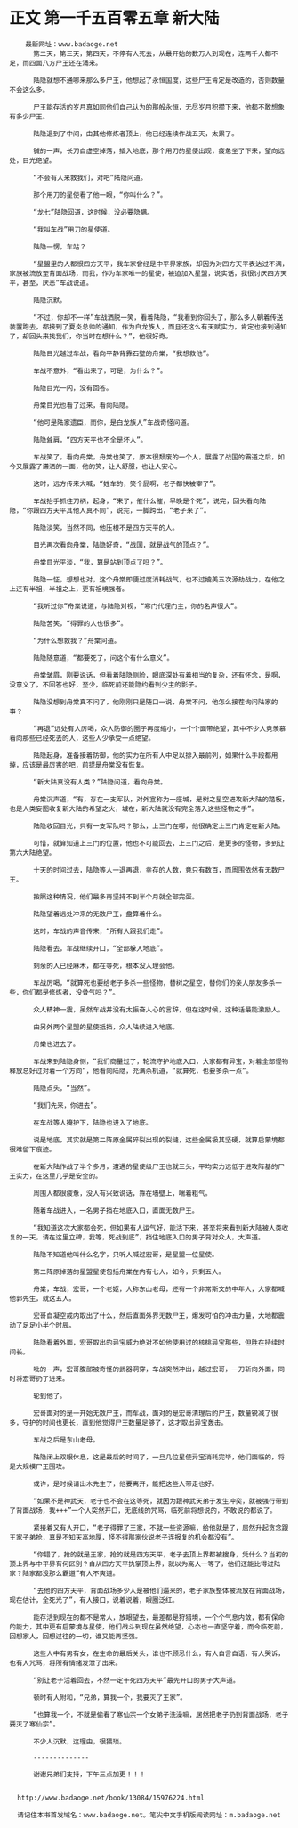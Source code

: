 # 正文 第一千五百零五章 新大陆
        最新网址：www.badaoge.net
          第二天，第三天，第四天，不停有人死去，从最开始的数万人到现在，连两千人都不足，而四面八方尸王还在涌来。
      
          陆隐就想不通哪来那么多尸王，他想起了永恒国度，这些尸王肯定是改造的，否则数量不会这么多。
      
          尸王能存活的岁月真如同他们自己认为的那般永恒，无尽岁月积攒下来，他都不敢想象有多少尸王。
      
          陆隐退到了中间，由其他修炼者顶上，他已经连续作战五天，太累了。
      
          铖的一声，长刀自虚空掉落，插入地底，那个用刀的星使出现，疲惫坐了下来，望向远处，目光绝望。
      
          “不会有人来救我们，对吧”陆隐问道。
      
          那个用刀的星使看了他一眼，“你叫什么？”。
      
          “龙七”陆隐回道，这时候，没必要隐瞒。
      
          “我叫车战”用刀的星使道。
      
          陆隐一愣，车站？
      
          “星盟里的人都恨四方天平，我车家曾经是中平界家族，却因为对四方天平表达过不满，家族被流放至背面战场，而我，作为车家唯一的星使，被迫加入星盟，说实话，我很讨厌四方天平，甚至，厌恶”车战说道。
      
          陆隐沉默。
      
          “不过，你却不一样”车战洒脱一笑，看着陆隐，“我看到你回头了，那么多人朝着传送装置跑去，都接到了夏炎总帅的通知，作为白龙族人，而且还这么有天赋实力，肯定也接到通知了，却回头来找我们，你当时在想什么？”，他很好奇。
      
          陆隐目光越过车战，看向平静背靠石壁的舟棠，“我想救他”。
      
          车战不意外，“看出来了，可是，为什么？”。
      
          陆隐目光一闪，没有回答。
      
          舟棠目光也看了过来，看向陆隐。
      
          “他可是陆家遗臣，而你，是白龙族人”车战奇怪问道。
      
          陆隐耸肩，“四方天平也不全是坏人”。
      
          车战笑了，看向舟棠，舟棠也笑了，原本很颓废的一个人，展露了战国的霸道之后，如今又展露了潇洒的一面，他的笑，让人舒服，也让人安心。
      
          这时，远方传来大喊，“姓车的，笑个屁啊，老子都快被宰了”。
      
          车战抬手抓住刀柄，起身，“来了，催什么催，早晚是个死”，说完，回头看向陆隐，“你跟四方天平其他人真不同”，说完，一脚跨出，“老子来了”。
      
          陆隐淡笑，当然不同，他压根不是四方天平的人。
      
          目光再次看向舟棠，陆隐好奇，“战国，就是战气的顶点？”。
      
          舟棠目光平淡，“我，算是站到顶点了吗？”。
      
          陆隐一怔，想想也对，这个舟棠即便过度消耗战气，也不过媲美五次源劫战力，在他之上还有半祖，半祖之上，更有祖境强者。
      
          “我听过你”舟棠说道，与陆隐对视，“寒门代理门主，你的名声很大”。
      
          陆隐苦笑，“得罪的人也很多”。
      
          “为什么想救我？”舟棠问道。
      
          陆隐随意道，“都要死了，问这个有什么意义”。
      
          舟棠皱眉，刚要说话，但看着陆隐侧脸，眼底深处有着相当的复杂，还有怀念，是啊，没意义了，不回答也好，至少，临死前还能隐约看到少主的影子。
      
          陆隐没想到舟棠真不问了，他刚刚只是随口一说，舟棠不问，他怎么接茬询问陆家的事？
      
          “再退”远处有人厉喝，众人防御的圈子再度缩小，一个个面带绝望，其中不少人竟羡慕看向那些已经死去的人，这些人少承受一点绝望。
      
          陆隐起身，准备接着防御，他的实力在所有人中足以排入最前列，如果什么手段都用掉，应该是最厉害的吧，前提是舟棠没有恢复。
      
          “新大陆真没有人类？”陆隐问道，看向舟棠。
      
          舟棠沉声道，“有，存在一支军队，对外宣称为一座城，是树之星空进攻新大陆的踏板，也是人类妄图收复新大陆的希望之火，城在，新大陆就没有完全落入这些怪物之手”。
      
          陆隐收回目光，只有一支军队吗？那么，上三门在哪，他很确定上三门肯定在新大陆。
      
          可惜，就算知道上三门的位置，他也不可能回去，上三门之后，是更多的怪物，多到让第六大陆绝望。
      
          十天的时间过去，陆隐等人一退再退，幸存的人数，竟只有数百，而周围依然有无数尸王。
      
          按照这种情况，他们最多再坚持不到半个月就全部完蛋。
      
          陆隐望着远处冲来的无数尸王，盘算着什么。
      
          这时，车战的声音传来，“所有人跟我们走”。
      
          陆隐看去，车战继续开口，“全部躲入地底”。
      
          剩余的人已经麻木，都在等死，根本没人理会他。
      
          车战厉喝，“就算死也要给老子多杀一些怪物，替树之星空，替你们的亲人朋友多杀一些，你们都是修炼者，没骨气吗？”。
      
          众人精神一震，虽然车战并没有太振奋人心的言辞，但在这时候，这种话最能激励人。
      
          由另外两个星盟的星使抵挡，众人陆续进入地底。
      
          舟棠也进去了。
      
          车战来到陆隐身侧，“我们商量过了，轮流守护地底入口，大家都有异宝，对着全部怪物释放总好过对着一个方向”，他看向陆隐，充满杀机道，“就算死，也要多杀一点”。
      
          陆隐点头，“当然”。
      
          “我们先来，你进去”。
      
          在车战等人掩护下，陆隐也进入了地底。
      
          说是地底，其实就是第二阵原金属碎裂出现的裂缝，这些金属极其坚硬，就算启蒙境都很难留下痕迹。
      
          在新大陆作战了半个多月，遭遇的星使级尸王也就三头，平均实力远低于进攻阵基的尸王实力，在这里几乎是安全的。
      
          周围人都很疲惫，没人有兴致说话，靠在墙壁上，喘着粗气。
      
          随着车战进入，一名男子挡在地底入口，直面无数尸王。
      
          “我知道这次大家都会死，但如果有人运气好，能活下来，甚至将来看到新大陆被人类收复的一天，请在这里立碑，我等，死战到底”，挡住地底入口的男子背对众人，大声道。
      
          陆隐不知道他叫什么名字，只听人喊过宏哥，是星盟一位星使。
      
          第二阵原掉落的星盟星使包括舟棠在内有七人，如今，只剩五人。
      
          舟棠，车战，宏哥，一个老妪，人称东山老母，还有一个非常斯文的中年人，大家都喊他郭先生，就这五人。
      
          宏哥自凝空戒内取出了什么，然后直面外界无数尸王，爆发可怕的冲击力量，大地都震动了足足小半个时辰。
      
          陆隐看着外面，宏哥取出的异宝威力绝对不如他使用过的核桃异宝那些，但胜在持续时间长。
      
          呲的一声，宏哥腹部被奇怪的武器洞穿，车战突然冲出，越过宏哥，一刀斩向外面，同时将宏哥扔了进来。
      
          轮到他了。
      
          宏哥面对的是一开始无数尸王，而车战，面对的是宏哥清理后的尸王，数量锐减了很多，守护的时间也更长，直到他觉得尸王数量足够了，这才取出异宝轰击。
      
          车战之后是东山老母。
      
          陆隐闭上双眼休息，这是最后的时间了，一旦几位星使异宝消耗完毕，他们面临的，将是大规模尸王围攻。
      
          或许，是时候请出木先生了，他要离开，能把这些人带走也好。
      
          “如果不是神武天，老子也不会在这等死，就因为跟神武天弟子发生冲突，就被强行带到了背面战场，我+++”一个人突然开口，无底线的咒骂，临死前将想说的，不敢说的都说了。
      
          紧接着又有人开口，“老子得罪了王家，不就一些资源嘛，给他就是了，居然升起贪念跟王家子弟抢，真是不知天高地厚，怪不得那家伙说老子连报复的机会都没有”。
      
          “你错了，抢的就是王家，抢的就是四方天平，老子去顶上界都被搜身，凭什么？当初的顶上界与中平界有何区别？自从四方天平执掌顶上界，就以为高人一等了，他们还能比得过陆家？陆家都没那么霸道”有人不爽道。
      
          “去他的四方天平，背面战场多少人是被他们逼来的，老子家族整体被流放在背面战场，现在估计，全死光了”，有人接口，说着说着，眼圈泛红。
      
          能存活到现在的都不是常人，放眼望去，最差都是狩猎境，一个个气息内敛，都有保命的能力，其中更有启蒙境与星使，他们战斗到现在虽然绝望，心态也一直坚守着，而今临死前，回想家人，回想过往的一切，谁又能再坚强。
      
          这些人中有男有女，在生命的最后关头，谁也不顾忌什么，有人自言自语，有人哭诉，也有人咒骂，将所有情绪发泄了出来。
      
          “别让老子活着回去，不然一定干死四方天平”最先开口的男子大声道。
      
          顿时有人附和，“兄弟，算我一个，我要灭了王家”。
      
          “也算我一个，不就是偷看了寒仙宗一个女弟子洗澡嘛，居然把老子扔到背面战场，老子要灭了寒仙宗”。
      
          不少人沉默，这理由，很猥琐。
      
          --------------
      
          谢谢兄弟们支持，下午三点加更！！！
      
      
      http://www.badaoge.net/book/13084/15976224.html
      
      请记住本书首发域名：www.badaoge.net。笔尖中文手机版阅读网址：m.badaoge.net